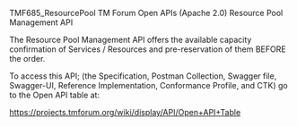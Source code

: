 TMF685_ResourcePool
TM Forum Open APIs (Apache 2.0) Resource Pool Management API

The Resource Pool Management API offers the available capacity confirmation of
Services / Resources and pre-reservation of them BEFORE the order.

To access this API; (the Specification, Postman Collection, Swagger file, Swagger-UI,
Reference Implementation, Conformance Profile, and CTK) go to the Open API table at:

https://projects.tmforum.org/wiki/display/API/Open+API+Table

